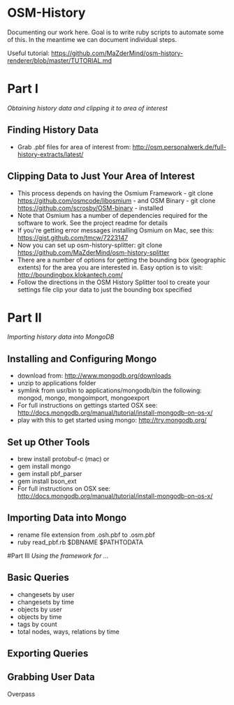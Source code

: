 OSM-History
===========

Documenting our work here.  Goal is to write ruby scripts to automate some of this.  In the meantime we can document individual steps.

Useful tutorial: https://github.com/MaZderMind/osm-history-renderer/blob/master/TUTORIAL.md

# Part I
_Obtaining history data and clipping it to area of interest_
## Finding History Data
- Grab .pbf files for area of interest from: http://osm.personalwerk.de/full-history-extracts/latest/

## Clipping Data to Just Your Area of Interest

- This process depends on having the Osmium Framework - git clone https://github.com/osmcode/libosmium - and OSM Binary - git clone https://github.com/scrosby/OSM-binary - installed  
- Note that Osmium has a number of dependencies required for the software to work.  See the project readme for details
- If you're getting error messages installing Osmium on Mac, see this: https://gist.github.com/tmcw/7223147
- Now you can set up osm-history-splitter: git clone https://github.com/MaZderMind/osm-history-splitter
- There are a number of options for getting the bounding box (geographic extents) for the area you are interested in.  Easy option is to visit: http://boundingbox.klokantech.com/
- Follow the directions in the OSM History Splitter tool to create your settings file clip your data to just the bounding box specified


# Part II
_Importing history data into MongoDB_
## Installing and Configuring Mongo

- download from: http://www.mongodb.org/downloads
- unzip to applications folder
- symlink from usr/bin to applications/mongodb/bin the following: mongod, mongo, mongoimport, mongoexport
- For full instructions on gettings started OSX see: http://docs.mongodb.org/manual/tutorial/install-mongodb-on-os-x/
- play with this to get started using mongo: http://try.mongodb.org/

## Set up Other Tools

- brew install protobuf-c (mac) or
- gem install  mongo
- gem install  pbf_parser
- gem install  bson_ext
- For full instructions on OSX see: http://docs.mongodb.org/manual/tutorial/install-mongodb-on-os-x/

## Importing Data into Mongo

- rename file extension from .osh.pbf to .osm.pbf
- ruby read_pbf.rb $DBNAME $PATHTODATA


#Part III
_Using the framework for ..._
## Basic Queries

- changesets by user
- changesets by time
- objects by user
- objects by time
- tags by count
- total nodes, ways, relations by time

## Exporting Queries



## Grabbing User Data

Overpass
